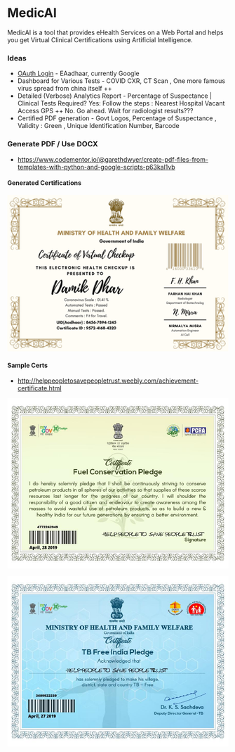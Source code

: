 # MedicAI
MedicAI is a tool that provides eHealth Services on a Web Portal and helps you get Virtual Clinical Certifications using Artificial Intelligence.

### Ideas
- [OAuth Login](https://github.com/khanfarhan10/FlaskGoogleOAuth) - EAadhaar, currently Google
- Dashboard for Various Tests - COVID CXR, CT Scan , One more famous virus spread from china itself ++
- Detailed (Verbose) Analytics Report - Percentage of Suspectance | Clinical Tests Required? Yes: Follow the steps : Nearest Hospital Vacant Access GPS ++ No. Go ahead. Wait for radiologist results???
- Certified PDF generation - Govt Logos, Percentage of Suspectance , Validity : Green , Unique Identification Number, Barcode

### Generate PDF / Use DOCX
- https://www.codementor.io/@garethdwyer/create-pdf-files-from-templates-with-python-and-google-scripts-p63kal1vb

#### Generated Certifications

<p align="center">
  <img src="MedicAI Coronavirus Certification.jpg">
</p>

#### Sample Certs
- http://helppeopletosavepeopletrust.weebly.com/achievement-certificate.html

<p align="center">
  <img src="govt_cert_1.jpeg">
</p>

<p align="center">
  <img src="govt_cert_2.jpeg">
</p>

<!--
![](govt_cert_1.jpeg)
![](govt_cert_2.jpeg)
-->
